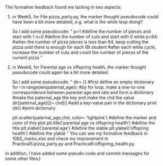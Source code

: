 The formative feedback found me lacking in two aspects:

1. in Week5, for File pizza_party.py, the marker thought pseudocode could have been a bit more detailed, e.g. what is the while loop doing?
   
   So I add some pseudocode:
      "
      p=1 #define the number of pieces and start with 1
      n=0 #define the number of cuts and start with 0
      while p<64: 
      #when the number of pizza pieces is less than 64, keep cutting the pizza until there is enough for each IBI student
      #after each while cycle, increase the number of cuts and count the number of pieces of the current pizza
      "

2. in Week6, for Parental age vs offspring health, the marker thought pseudocode could again be a bit more detailed.
  
   So I add some pseudocode:
      "
      dir= {} #first define an empty dictionary
      for i in range(len(paternal_age)): 
      #by for loop, make a one-to-one correspondence between parental age and rate and form a dictionary
      #make the paternal_age the key and make the chd the value
        dir[paternal_age[i]]= chd[i] #add a key-value pair in the dictionary
      print (dir) #print dictionary

      plt.scatter(paternal_age,chd, color= 'lightpink') #define the marker and color of this plot
      plt.title('parental age vs offspring health') #define the title
      plt.xlabel('parental age') #define the xlable
      plt.ylabel('offspring health') #define the ylable
      "
You can see my formative feedback in 1082_marks.xlsx and check my improvement in Practical5:pizza_party.py and Practical6:offspring_health.py.

In addition, I have added some pseudo-code and commit messages for some other files:)